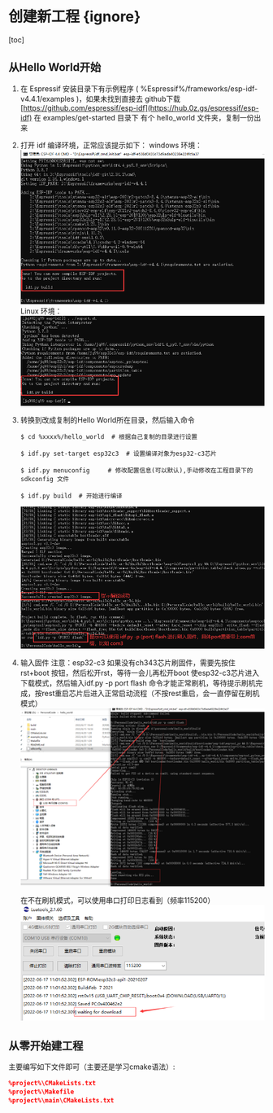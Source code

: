 # 创建新工程 {ignore}

[toc]


## 从Hello World开始

1. 在 Espressif 安装目录下有示例程序 ( %Espressif%/frameworks/esp-idf-v4.4.1/examples )，如果未找到直接去 github下载 [https://github.com/espressif/esp-idf](https://hub.0z.gs/espressif/esp-idf) 在 examples/get-started 目录下 有个 hello_world 文件夹，复制一份出来 

2. 打开 idf 编译环境，正常应该提示如下：
    windows 环境： 
    ![Windows cmd](./img/windows_idf.png)
    Linux 环境：
    ![Linux shell](./img/Linux_idf.png)

3. 转换到改成复制的Hello World所在目录，然后输入命令
   ```shell
   $ cd %xxxx%/hello_world  # 根据自己复制的目录进行设置 

   $ idf.py set-target esp32c3  # 设置编译对象为esp32-c3芯片 

   $ idf.py menuconfig     # 修改配置信息(可以默认),手动修改在工程目录下的 sdkconfig 文件 

   $ idf.py build  # 开始进行编译 
   ```
   ![Build Success](./img/windows_build.png)

4. 输入固件
   注意：esp32-c3 如果没有ch343芯片刷固件，需要先按住 rst+boot 按钮，然后松开rst，等待一会儿再松开boot 使esp32-c3芯片进入下载模式，然后输入idf.py -p port flash 命令才能正常刷机，等待提示刷机完成，按rest重启芯片后进入正常启动流程（不按rest重启，会一直停留在刷机模式） 
   ![刷入固件](./img/firmware_flash.png)

   在不在刷机模式，可以使用串口打印日志看到（频率115200）
   ![启动日志](./img/flash_module.png)

## 从零开始建工程 

主要编写如下文件即可（主要还是学习cmake语法）:
```cmake
%project%\CMakeLists.txt
%project%\Makefile
%project%\main\CMakeLists.txt
```
